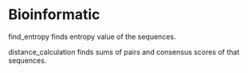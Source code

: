 # Bioinformatic

find_entropy finds entropy value of the sequences.

distance_calculation finds sums of pairs and consensus scores of that sequences.
